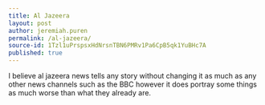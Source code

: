 ```yaml
---
title: Al Jazeera
layout: post
author: jeremiah.puren
permalink: /al-jazeera/
source-id: 1Tzl1uPrspsxHdNrsnTBN6PMRv1Pa6CpB5qk1YuBHc7A
published: true
---
```

I believe al jazeera news tells any story without changing it as much as any other news channels such as the BBC however it does portray some things as much worse than what they already are. 

